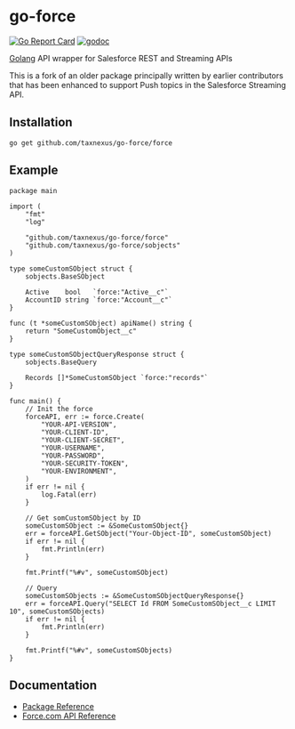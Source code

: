 # go-force

[![Go Report Card](https://goreportcard.com/badge/github.com/taxnexus/go-force)](https://goreportcard.com/report/github.com/taxnexus/go-force)
[![godoc](https://img.shields.io/badge/godoc-reference-blue.svg)](https://godoc.org/github.com/taxnexus/go-force/force)

[Golang](http://golang.org/) API wrapper for Salesforce REST and Streaming APIs

This is a fork of an older package principally written by earlier contributors that has been enhanced to support Push topics in the Salesforce Streaming API.

## Installation

    go get github.com/taxnexus/go-force/force

## Example

```golang
package main

import (
	"fmt"
	"log"

	"github.com/taxnexus/go-force/force"
	"github.com/taxnexus/go-force/sobjects"
)

type someCustomSObject struct {
	sobjects.BaseSObject

	Active    bool   `force:"Active__c"`
	AccountID string `force:"Account__c"`
}

func (t *someCustomSObject) apiName() string {
	return "SomeCustomObject__c"
}

type someCustomSObjectQueryResponse struct {
	sobjects.BaseQuery

	Records []*SomeCustomSObject `force:"records"`
}

func main() {
	// Init the force
	forceAPI, err := force.Create(
		"YOUR-API-VERSION",
		"YOUR-CLIENT-ID",
		"YOUR-CLIENT-SECRET",
		"YOUR-USERNAME",
		"YOUR-PASSWORD",
		"YOUR-SECURITY-TOKEN",
		"YOUR-ENVIRONMENT",
	)
	if err != nil {
		log.Fatal(err)
	}

	// Get somCustomSObject by ID
	someCustomSObject := &SomeCustomSObject{}
	err = forceAPI.GetSObject("Your-Object-ID", someCustomSObject)
	if err != nil {
		fmt.Println(err)
	}

	fmt.Printf("%#v", someCustomSObject)

	// Query
	someCustomSObjects := &SomeCustomSObjectQueryResponse{}
	err = forceAPI.Query("SELECT Id FROM SomeCustomSObject__c LIMIT 10", someCustomSObjects)
	if err != nil {
		fmt.Println(err)
	}

	fmt.Printf("%#v", someCustomSObjects)
}
```

## Documentation

- [Package Reference](http://godoc.org/github.com/taxnexus/go-force/force)
- [Force.com API Reference](http://www.salesforce.com/us/developer/docs/api_rest/)
